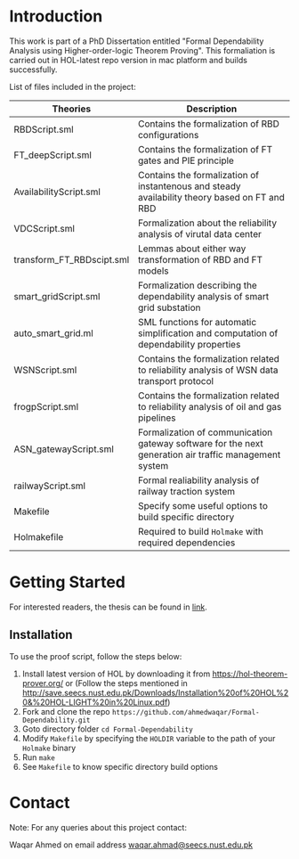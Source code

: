 # Introduction

This work is part of a PhD Dissertation entitled "Formal Dependability Analysis using Higher-order-logic Theorem Proving".
This formaliation is carried out in HOL-latest repo version in mac platform and builds successfully.


List of files included in the project:

Theories | Description
--------- | ----------
 RBDScript.sml|Contains the formalization of RBD configurations
 FT_deepScript.sml|Contains the formalization of FT gates and PIE principle
 AvailabilityScript.sml|Contains the formalization of instantenous and steady availability theory based on FT and RBD
 VDCScript.sml|Formalization about the reliability analysis of virutal data center
 transform_FT_RBDscipt.sml|Lemmas about either way transformation of RBD and FT models
 smart_gridScript.sml|Formalization describing the dependability analysis of smart grid substation
 auto_smart_grid.ml|SML functions for automatic simplification and computation of dependability properties
 WSNScript.sml|Contains the formalization related to reliability analysis of WSN data transport protocol
 frogpScript.sml|Contains the formalization related to reliability analysis of oil and gas pipelines
 ASN_gatewayScript.sml|Formalization of communication gateway software for the next generation air traffic management system
 railwayScript.sml|Formal realiability analysis of railway traction system
 Makefile| Specify some useful options to build specific directory
 Holmakefile| Required to build ``Holmake`` with required dependencies


# Getting Started

For interested readers, the thesis can be found in [link](http://save.seecs.nust.edu.pk/Downloads/wahmad_thesis.pdf).

## Installation

To use the proof script, follow the steps below:

1. Install latest version of HOL by downloading it from  https://hol-theorem-prover.org/ or
(Follow the steps mentioned in http://save.seecs.nust.edu.pk/Downloads/Installation%20of%20HOL%20&%20HOL-LIGHT%20in%20Linux.pdf)
2. Fork and clone the repo ``https://github.com/ahmedwaqar/Formal-Dependability.git``
3. Goto directory folder ``cd Formal-Dependability``
4. Modify ``Makefile`` by specifying the ``HOLDIR`` variable to the path of your ``Holmake`` binary
5. Run ``make``
6. See ``Makefile`` to know specific directory build options

# Contact
Note: For any queries about this project contact:

Waqar Ahmed on email address waqar.ahmad@seecs.nust.edu.pk
